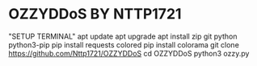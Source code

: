 # OZZYDDoS BY NTTP1721

"SETUP TERMINAL"
apt update
apt upgrade
apt install zip git python python3-pip 
pip install requests colored
pip install colorama
git clone https://github.com/Nttp1721/OZZYDDoS
cd OZZYDDoS
python3 ozzy.py

